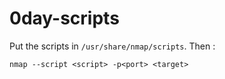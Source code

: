 # 0day-scripts

Put the scripts in `/usr/share/nmap/scripts`.
Then :
```
nmap --script <script> -p<port> <target>
```
